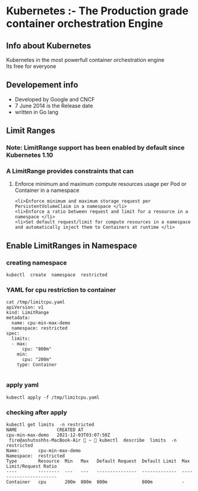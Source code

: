 # Kubernetes :- The Production grade container orchestration  Engine 
## Info about Kubernetes
Kubernetes in the most powerfull container orchestration engine <br/>
Its free for everyone <br/>
## Developement  info 
<ul>
	<li> Developed by Google and CNCF  </li>
	<li> 7 June 2014 is the Release date  </li>
	<li> written in Go lang  </li>
	
</ul>

## Limit Ranges 

### Note: LimitRange support has been enabled by default since Kubernetes 1.10 

### A LimitRange provides constraints that can

<ol>
	<li>Enforce minimum and maximum compute resources usage per Pod or Container in a namespace </li>
	
	<li>Enforce minimum and maximum storage request per PersistentVolumeClaim in a namespace </li>
	<li>Enforce a ratio between request and limit for a resource in a namespace </li>
	<li>Set default request/limit for compute resources in a namespace and automatically inject them to Containers at runtime </li>
	
</ol>

## Enable LimitRanges in Namespace 

### creating namespace 

```
kubectl  create  namespace  restricted
```
### YAML for cpu restriction to container 

```
cat /tmp/limitcpu.yaml 
apiVersion: v1
kind: LimitRange
metadata:
  name: cpu-min-max-demo
  namespace: restricted
spec:
  limits:
  - max:
      cpu: "800m"
    min:
      cpu: "200m"
    type: Container


```
### apply yaml 

```
kubectl apply -f /tmp/limitcpu.yaml
```
### checking after apply 

```
kubectl get limits  -n restricted 
NAME               CREATED AT
cpu-min-max-demo   2021-12-03T03:07:50Z
 fire@ashutoshhs-MacBook-Air  ~  kubectl  describe  limits  -n restricted 
Name:       cpu-min-max-demo
Namespace:  restricted
Type        Resource  Min   Max   Default Request  Default Limit  Max Limit/Request Ratio
----        --------  ---   ---   ---------------  -------------  -----------------------
Container   cpu       200m  800m  800m             800m           -

```

